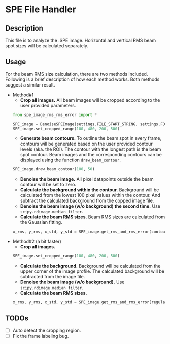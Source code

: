 # SPE File Handler

## Description

This file is to analyze the .SPE image. Horizontal and vertical RMS beam spot sizes will be calculated separately.

## Usage
For the beam RMS size calculation, there are two methods included. Following is a brief description of how each method 
works. Both methods suggest a similar result.
 
 - Method#1
    - **Crop all images.** All beam images will be cropped according to the user provided parameters. 
    ```python
   from spe_image_rms_rms_error import *
   
   SPE_image = DenoiseSPEImage(settings.FILE_START_STRING, settings.FOLDER_PATH, settings.FILE_LIST)
   SPE_image.set_cropped_range(100, 480, 200, 500)
    ```
    - **Generate beam contours.** To outline the beam spot in every frame, contours will be generated based on the user 
    provided contour levels (aka. the ROI). The contour with the longest path is the beam spot contour. Beam images and the 
    corresponding contours can be displayed using the function `draw_beam_contour`.
    ```python
   SPE_image.draw_beam_contour(100, 50)
    ```
    - **Denoise the beam image.** All pixel datapoints outside the beam contour will be set to zero. 
    - **Calculate the background within the contour.** Background will be calculated from the lowest 100 pixel values 
    within the contour. And subtract the calculated background from the copped image file. 
    - **Denoise the beam image (w/o background) the second time.** Use `scipy.ndimage.median_filter`.
    - **Calculate the beam RMS sizes.** Beam RMS sizes are calculated from the Gaussian fitting.
    ```python
   x_rms, y_rms, x_std, y_std = SPE_image.get_rms_and_rms_error(contour_method=True)
    ```
 - Method#2 (a bit faster)
    - **Crop all images.**
    ```python
   SPE_image.set_cropped_range(100, 480, 200, 500)
    ```
    - **Calculate the background.** Background will be calculated from the upper corner of the image profile. The 
    calculated background will be subtracted from the image file.
    - **Denoise the beam image (w/o background).** Use `scipy.ndimage.median_filter`.
    - **Calculate the beam RMS sizes.**
    ```python
   x_rms, y_rms, x_std, y_std = SPE_image.get_rms_and_rms_error(regular_method=True)
    ```


## TODOs
- [ ] Auto detect the cropping region.
- [ ] Fix the frame labeling bug.
